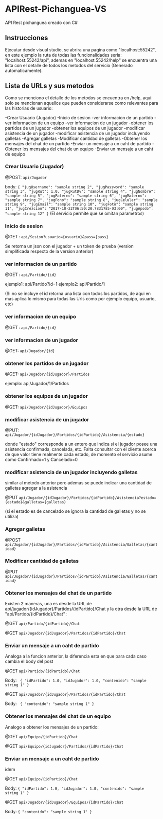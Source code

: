 # APIRest-Pichanguea-VS
API Rest pichanguea creado con C#


## Instrucciones
Ejecutar desde visual studio, se abrira una pagina como "localhost:55242", en este ejemplo la ruta de todas las funcionalidades seria: "localhost:55242/api", ademas en "localhost:55242/help" se encuentra una lista con el detalle de todos los metodos del servicio (Generado automaticamente).

## Lista de URLs y sus metodos
Como se menciono el detalle de los metodos se encuentra en /help, aqui solo se mencionan aquellos que pueden considerarse como relevantes para las historias de usuario:

 -Crear Usuario (Jugador)
 -Inicio de sesion
 -ver informacion de un partido
 -ver informacion de un equipo
 -ver informacion de un jugador
 -obtener los partidos de un jugador
 -obtener los equipos de un jugador
 -modificar asistencia de un jugador
 -modificar asistencia de un jugador incluyendo galletas
 -Agregar galletas
 -Modificar cantidad de galletas
 -Obtener los mensajes del chat de un partido
 -Enviar un mensaje a un caht de partido
 -Obtener los mensajes del chat de un equipo
 -Enviar un mensaje a un caht de equipo


### Crear Usuario (Jugador)

@POST: ```api/Jugador```

body: 
	```
	{
	  "jugUsername": "sample string 2",
	  "jugPassword": "sample string 3",
 	  "jugRut": 1.0,
          "jugRutDv": "sample string 4",
          "jugNombre": "sample string 5",
          "jugPaterno": "sample string 6",
	  "jugMaterno": "sample string 7",
	  "jugFono": "sample string 8",
	  "jugCelular": "sample string 9",
          "jugEmail": "sample string 10",
	  "jugFoto": "sample string 11",
          "jugCreacion": "2017-10-22T06:50:20.7831785-03:00",
          "jugApodo": "sample string 12"
	 }
	 ```
(El servicio permite que se omitan parametros)

### Inicio de sesion

@GET : ```api/Sesion?usuario={usuario}&pass={pass}```

Se retorna un json con el jugador + un token de prueba (version simplificada respecto de la version anterior)

### ver informacion de un partido

@GET : ```api/Partido/{id}```

ejemplo1: api/Partido?id=1
ejemplo2: api/Partido/1

(Si no se incluye el id retorna una lista con todos los partidos, de aqui en mas aplica lo mismo para todas las Urls como por ejemplo equipo, usuario, etc)


### ver informacion de un equipo

@GET : ```api/Partido/{id}```


### ver informacion de un jugador

@GET: ``` api/Jugador/{id} ```


### obtener los partidos de un jugador

@GET: ``` api/Jugador/{idJugador}/Partidos ```

ejemplo: api/Jugador/1/Partidos

### obtener los equipos de un jugador

@GET: ``` api/Jugador/{idJugador}/Equipos ```

### modificar asistencia de un jugador

@PUT: ``` api/Jugador/{idJugador}/Partidos/{idPartido}/Asistencia/{estado} ```

donde "estado" corresponde a un entero que indica si el jugador posee una asistencia confirmada, cancelada, etc. Falta consultar con el cliente acerca de que valor tiene realmente cada estado, de momento el servicio asume como Confirmado=1 y Cancelado=0

### modificar asistencia de un jugador incluyendo galletas

similar al metodo anterior pero ademas se puede indicar una cantidad de galletas agregar a la asistencia

@PUT ``` api/Jugador/{idJugador}/Partidos/{idPartido}/Asistencia?estado={estado}&galletas={galletas} ```

(si el estado es de cancelado se ignora la cantidad de galletas y no se utiliza)

### Agregar galletas

@POST ``` api/Jugador/{idJugador}/Partidos/{idPartido}/Asistencia/Galletas/{cantidad} ```

### Modificar cantidad de galletas

@PUT ``` api/Jugador/{idJugador}/Partidos/{idPartido}/Asistencia/Galletas/{cantidad} ```

### Obtener los mensajes del chat de un partido
Existen 2 maneras, una es desde la URL de api/jugador/{idJugador}/Partidos/{idPartido}/Chat y la otra desde la URL de "api/Partido/{idPartido}/Chat" :

@GET ``` api/Partido/{idPartido}/Chat ```

@GET ``` api/Jugador/{idJugador}/Partidos/{idPartido}/Chat ```

### Enviar un mensaje a un caht de partido
Analoga a la funcion anterior, la diferencia esta en que para cada caso cambia el body del post

@GET ``` api/Partido/{idPartido}/Chat ```

Body: 
	``` 
	{
	 "idPartido": 1.0,
	 "idJugador": 1.0,
	 "contenido": "sample string 1"
	} 
	```


@GET ``` api/Jugador/{idJugador}/Partidos/{idPartido}/Chat ```

Body: 
	``` 
	{
	 "contenido": "sample string 1"
	}  
 	```

### Obtener los mensajes del chat de un equipo
Analogo a obtener los mensajes de un partido: 

@GET ``` api/Equipo/{idPartido}/Chat ```

@GET ``` api/Equipo/{idJugador}/Partidos/{idPartido}/Chat ```

### Enviar un mensaje a un caht de partido
idem

@GET ``` api/Equipo/{idPartido}/Chat ```

Body:
	```
	{
	 "idPartido": 1.0,
	 "idJugador": 1.0,
	 "contenido": "sample string 1"
	}  
	  ```


@GET ``` api/Jugador/{idJugador}/Equipos/{idPartido}/Chat ```

Body: 
	```
	{
	 "contenido": "sample string 1"
	}  
	```

